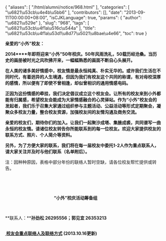 {
    "aliases": [
        "/html/alumni/notice/968.html"
    ],
    "categories": [
        "\u6821\u53cb\u4e4b\u5bb6"
    ],
    "contributors": [],
    "date": "2013-09-11T00:00:00+08:00",
    "isCJKLanguage": true,
    "params": {
        "author": "\u6821\u529e"
    },
    "slug": "968",
    "tags": [
        "\u6821\u53cb\u4f1a\u516c\u544a"
    ],
    "title": "\u6821\u53cb\u4f1a\u53d1\u8d77\u5021\u8bae\u4e66",
    "toc": true
}

**亲爱的“小外”校友：**




**2014****年即将迎来“小外”50年校庆。50年风雨洗礼，50载历经沧桑。当历史的画册被时光之风吹拂开来，一幅幅熟悉的画面不断自心头展开。**




**在人类的诸多美好情感中，校友情是最永恒纯真、朴实无华的。或许我们生活在不同时代，有着迥异的人生境遇，但因为我们有校友这个共同的称谓，有对母校深厚的感情，所以便有了即使不曾相逢，却似曾相识的通用情感电码。**




**正因为这份情感的牵挂，我们决定倡议成立这个校友会。让所有的校友来到小外都能有归属感，希望校友会能成为大家情感融合的心灵驿站。作为“小外”校友会的发起者，我们乐于召集大家通过组织参与主题活动、公益活动等形式定期聚会，凝聚众多校友力量，整合校友资源，加强校友间的友情沟通及商务交流。**




**亲爱的校友们，期待你们的加入。让我们一起聚沙成塔、集腋成裘，共同谱写一曲永恒的校友情。请诸位校友转告你所能联系到的每一位校友。欢迎大家提供校友的联系方式、照片、个人简介等资料。**




**另外，为了方便大家的联系，我们将在每一届校友中委托1-2人作为重点联系人，请大家关注并及时与他们联系（名单附后）。**




注：因种种原因，表格中部分年份的联络人暂时空缺，请各位校友帮忙提供或转告。




 




 




                                        **“小外”校庆活动筹备组**




 




**联系人：****孙劲松 26295556；郭见宜 26353213**




****[<img
    src="https://cdn.tfls.online/mirror/full/f0eba9ffb26316ca8807c234ce38c861956443b4.jpg"
    style="display:block;margin-left:auto;margin-right:auto;"
    decoding="async"
    fetchpriority="auto"
    loading="lazy"
    height="16"
    width="16"
/> 校友会重点联络人及联络方式](/images/soft/131016/1-131016133150B4.xls) (2013.10.16更新)****


